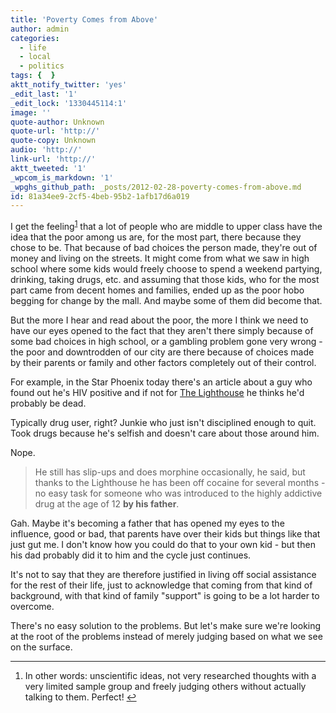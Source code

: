 ```yaml
---
title: 'Poverty Comes from Above'
author: admin
categories:
  - life
  - local
  - politics
tags: {  }
aktt_notify_twitter: 'yes'
_edit_last: '1'
_edit_lock: '1330445114:1'
image: ''
quote-author: Unknown
quote-url: 'http://'
quote-copy: Unknown
audio: 'http://'
link-url: 'http://'
aktt_tweeted: '1'
_wpcom_is_markdown: '1'
_wpghs_github_path: _posts/2012-02-28-poverty-comes-from-above.md
id: 81a34ee9-2cf5-4beb-95b2-1afb17d6a019
---
```

<p>I get the feeling<sup id="fnref-20123:1"><a href="#fn-20123:1" rel="footnote">1</a></sup> that a lot of people who are middle to upper class have the idea that the poor among us are, for the most part, there because they chose to be. That because of bad choices the person made, they're out of money and living on the streets. It might come from what we saw in high school where some kids would freely choose to spend a weekend partying, drinking, taking drugs, etc. and assuming that those kids, who for the most part came from decent homes and families, ended up as the poor hobo begging for change by the mall. And maybe some of them did become that.</p>
<p>But the more I hear and read about the poor, the more I think we need to have our eyes opened to the fact that they aren't there simply because of some bad choices in high school, or a gambling problem gone very wrong - the poor and downtrodden of our city are there because of choices made by their parents or family and other factors completely out of their control.</p>
<p>For example, in the Star Phoenix today there's an article about a guy who found out he's HIV positive and if not for <a href="http://www.thelighthousesupportedliving.ca/">The Lighthouse</a> he thinks he'd probably be dead.</p>
<p>Typically drug user, right? Junkie who just isn't disciplined enough to quit. Took drugs because he's selfish and doesn't care about those around him.</p>
<p>Nope.</p>
<blockquote><p>
  He still has slip-ups and does morphine occasionally, he said, but thanks to the Lighthouse he has been off cocaine for several months - no easy task for someone who was introduced to the highly addictive drug at the age of 12 <strong>by his father</strong>.
</p></blockquote>
<p>Gah. Maybe it's becoming a father that has opened my eyes to the influence, good or bad, that parents have over their kids but things like that just gut me. I don't know how you could do that to your own kid - but then his dad probably did it to him and the cycle just continues.</p>
<p>It's not to say that they are therefore justified in living off social assistance for the rest of their life, just to acknowledge that coming from that kind of background, with that kind of family "support" is going to be a lot harder to overcome.</p>
<p>There's no easy solution to the problems. But let's make sure we're looking at the root of the problems instead of merely judging based on what we see on the surface.</p>
<div class="footnotes">
<hr />
<ol>
<li id="fn-20123:1">
In other words: unscientific ideas, not very researched thoughts with a very limited sample group and freely judging others without actually talking to them. Perfect!&#160;<a href="#fnref-20123:1" rev="footnote">&#8617;</a>
</li>
</ol>
</div>
